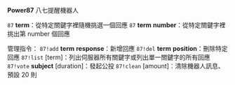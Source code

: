 **Power87** 八七提醒機器人

`87` __term__：從特定關鍵字裡隨機挑選一個回應
`87` __term__ __number__：從特定關鍵字裡挑出第 number 個回應

管理指令：
`87!add` __term__ __response__：新增回應
`87!del` __term__ __position__：刪除特定回應
`87!list` [term]：列出伺服器所有關鍵字或列出單一關鍵字的所有回應
`87!vote` __subject__ [duration]：發起公投
`87!clean` [amount]：清除機器人訊息、預設 20 則
